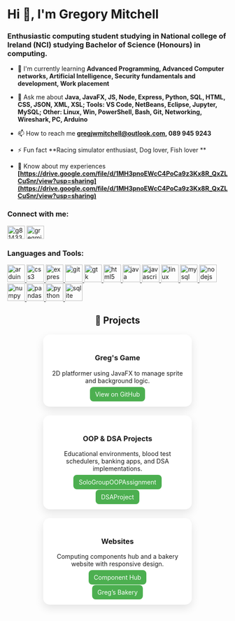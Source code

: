 # Hi 👋, I'm Gregory Mitchell

### Enthusiastic computing student studying in National college of Ireland (NCI) studying Bachelor of Science (Honours) in computing.

- 🌱 I'm currently learning **Advanced Programming, Advanced Computer networks, Artificial Intelligence, Security fundamentals and
development, Work placement**

- 💬 Ask me about **Java, JavaFX, JS, Node, Express, Python, SQL, HTML, CSS, JSON, XML, XSL; Tools: VS Code, NetBeans, Eclipse, Jupyter, MySQL; Other: Linux, Win, PowerShell, Bash, Git, Networking, Wireshark, PC, Arduino**

- 📫 How to reach me **gregjwmitchell@outlook.com, 089 945 9243**

- ⚡ Fun fact **Racing simulator enthusiast, Dog lover, Fish lover **

- 📄 Know about my experiences **[https://drive.google.com/file/d/1MH3pnoEWcC4PoCa9z3Kx8R_QxZLCuSnr/view?usp=sharing](https://drive.google.com/file/d/1MH3pnoEWcC4PoCa9z3Kx8R_QxZLCuSnr/view?usp=sharing)**

<h3 align="left">Connect with me:</h3>
<p align="left">
<a href="https://github.com/g81433691" target="blank"><img align="center" src="https://raw.githubusercontent.com/rahuldkjain/github-profile-readme-generator/master/src/images/icons/Social/github.svg" alt="g81433691" height="30" width="40" /></a>
<a href="https://linkedin.com/in/gregmitchell8934" target="blank"><img align="center" src="https://raw.githubusercontent.com/rahuldkjain/github-profile-readme-generator/master/src/images/icons/Social/linked-in-alt.svg" alt="gregmitchell8934" height="30" width="40" /></a>
</p>

<h3 align="left">Languages and Tools:</h3>
<p align="left"> <a href="https://developer.mozilla.org/en-US/docs/Web/arduino" target="_blank" rel="noreferrer"> <img src="https://skillicons.dev/icons?i=arduino" alt="arduino" width="40" height="40"/> </a> <a href="https://developer.mozilla.org/en-US/docs/Web/css3" target="_blank" rel="noreferrer"> <img src="https://skillicons.dev/icons?i=css" alt="css3" width="40" height="40"/> </a> <a href="https://developer.mozilla.org/en-US/docs/Web/express" target="_blank" rel="noreferrer"> <img src="https://skillicons.dev/icons?i=express" alt="express" width="40" height="40"/> </a> <a href="https://developer.mozilla.org/en-US/docs/Web/git" target="_blank" rel="noreferrer"> <img src="https://skillicons.dev/icons?i=git" alt="git" width="40" height="40"/> </a> <a href="https://developer.mozilla.org/en-US/docs/Web/gtk" target="_blank" rel="noreferrer"> <img src="https://skillicons.dev/icons?i=gtk" alt="gtk" width="40" height="40"/> </a> <a href="https://developer.mozilla.org/en-US/docs/Web/html5" target="_blank" rel="noreferrer"> <img src="https://skillicons.dev/icons?i=html" alt="html5" width="40" height="40"/> </a> <a href="https://developer.mozilla.org/en-US/docs/Web/java" target="_blank" rel="noreferrer"> <img src="https://skillicons.dev/icons?i=java" alt="java" width="40" height="40"/> </a> <a href="https://developer.mozilla.org/en-US/docs/Web/javascript" target="_blank" rel="noreferrer"> <img src="https://skillicons.dev/icons?i=js" alt="javascript" width="40" height="40"/> </a> <a href="https://developer.mozilla.org/en-US/docs/Web/linux" target="_blank" rel="noreferrer"> <img src="https://skillicons.dev/icons?i=linux" alt="linux" width="40" height="40"/> </a> <a href="https://developer.mozilla.org/en-US/docs/Web/mysql" target="_blank" rel="noreferrer"> <img src="https://skillicons.dev/icons?i=mysql" alt="mysql" width="40" height="40"/> </a> <a href="https://developer.mozilla.org/en-US/docs/Web/nodejs" target="_blank" rel="noreferrer"> <img src="https://skillicons.dev/icons?i=nodejs" alt="nodejs" width="40" height="40"/> </a> <a href="https://developer.mozilla.org/en-US/docs/Web/numpy" target="_blank" rel="noreferrer"> <img src="https://cdn.jsdelivr.net/gh/devicons/devicon/icons/numpy/numpy-original.svg" alt="numpy" width="40" height="40"/> </a> <a href="https://developer.mozilla.org/en-US/docs/Web/pandas" target="_blank" rel="noreferrer"> <img src="https://cdn.jsdelivr.net/gh/devicons/devicon/icons/pandas/pandas-original.svg" alt="pandas" width="40" height="40"/> </a> <a href="https://developer.mozilla.org/en-US/docs/Web/python" target="_blank" rel="noreferrer"> <img src="https://skillicons.dev/icons?i=py" alt="python" width="40" height="40"/> </a> <a href="https://developer.mozilla.org/en-US/docs/Web/sqlite" target="_blank" rel="noreferrer"> <img src="https://skillicons.dev/icons?i=sqlite" alt="sqlite" width="40" height="40"/> </a></p>

<!-- Modern Projects Section -->
<div align="center">

<h2>🚀 Projects</h2>

<div style="display:flex; flex-wrap:wrap; justify-content:center; gap:20px; margin-top:20px;">

  <!-- Card 1 -->
  <div style="flex:1 1 250px; max-width:300px; background:#fff; border-radius:15px; box-shadow:0 8px 20px rgba(0,0,0,0.1); padding:20px; transition:transform 0.2s;">
    <h3>Greg's Game</h3>
    <p>2D platformer using JavaFX to manage sprite and background logic.</p>
    <a href="https://github.com/g81433691/GregsGame" target="_blank" style="text-decoration:none; color:#fff; background:#4CAF50; padding:8px 12px; border-radius:8px;">View on GitHub</a>
  </div>

  <!-- Card 2 -->
  <div style="flex:1 1 250px; max-width:300px; background:#fff; border-radius:15px; box-shadow:0 8px 20px rgba(0,0,0,0.1); padding:20px; transition:transform 0.2s;">
    <h3>OOP & DSA Projects</h3>
    <p>Educational environments, blood test schedulers, banking apps, and DSA implementations.</p>
    <a href="https://github.com/g81433691/SoloGroupOOPAssignment" target="_blank" style="text-decoration:none; color:#fff; background:#4CAF50; padding:8px 12px; border-radius:8px;">SoloGroupOOPAssignment</a>
    <br/><br/>
    <a href="https://github.com/g81433691/DSAProject" target="_blank" style="text-decoration:none; color:#fff; background:#4CAF50; padding:8px 12px; border-radius:8px;">DSAProject</a>
  </div>

  <!-- Card 3 -->
  <div style="flex:1 1 250px; max-width:300px; background:#fff; border-radius:15px; box-shadow:0 8px 20px rgba(0,0,0,0.1); padding:20px; transition:transform 0.2s;">
    <h3>Websites</h3>
    <p>Computing components hub and a bakery website with responsive design.</p>
    <a href="https://github.com/g81433691/ComputerComponentWebsite" target="_blank" style="text-decoration:none; color:#fff; background:#4CAF50; padding:8px 12px; border-radius:8px;">Component Hub</a>
    <br/><br/>
    <a href="https://github.com/g81433691/GregsBakery" target="_blank" style="text-decoration:none; color:#fff; background:#4CAF50; padding:8px 12px; border-radius:8px;">Greg’s Bakery</a>
  </div>

</div>
</div>

<style>
  div[style*="transition:transform 0.2s;"]:hover {
    transform: translateY(-5px);
    box-shadow:0 12px 25px rgba(0,0,0,0.15);
  }
</style>
